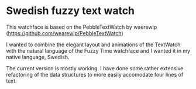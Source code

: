 Swedish fuzzy text watch
========================

This watchface is based on the PebbleTextWatch by waerewip (https://github.com/wearewip/PebbleTextWatch)

I wanted to combine the elegant layout and animations of the TextWatch with the natural language of
the Fuzzy Time watchface and I wanted it in my native language, Swedish.

The current version is mostly working. I have done some rather extensive refactoring of the data structures
to more easily accomodate four lines of text. 


